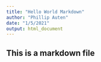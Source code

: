 ```yaml
---
title: "Hello World Markdown"
author: "Phillip Auten"
date: "1/5/2021"
output: html_document
---
```


## This is a markdown file